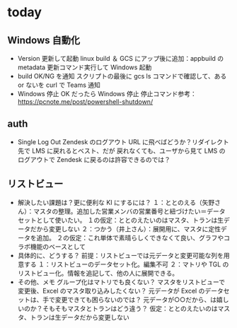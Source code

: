 # today

## Windows 自動化

- Version 更新して起動
  linux build ＆ GCS にアップ後に追加：appbuild の metadata 更新コマンド実行して Windows 起動
- build OK/NG を通知
  スクリプトの最後に gcs ls コマンドで確認して、ある or ないを curl で Teams 通知
- Windows 停止
  OK だったら Windows 停止
  停止コマンド参考： <https://pcnote.me/post/powershell-shutdown/>

## auth

- Single Log Out
  Zendesk のログアウト URL に飛べばどうか？リダイレクト先で LMS に戻れるとベスト、だが
  戻れなくても、ユーザから見て LMS のログアウトで Zendesk に戻るのは許容できるのでは？

## リストビュー

- 解決したい課題は？更に便利な KI にするには？
  １：ととのえる（矢野さん）：マスタの整理。追加した営業メンバの営業番号と紐づけたい＝データセットとして使いたい。
  １の仮定：ととのえたいのはマスタ、トランは生データだから変更しない
  ２：つかう（井上さん）：展開用に、マスタに定性データを追加。
  ２の仮定：これ単体で素晴らしくできなくて良い、グラフやコラボ機能のベースとして
- 具体的に、どうする？
  前提：リストビューでは元データと変更可能な列を用意する
  １：リストビューのデータセット化。編集不可
  ２：マトリや TGL のリストビュー化。情報を追記して、他の人に展開できる。
- その他、メモ
  グループ化はマトリでも良くない？
  マスタをリストビューで変更後、Excel のマスタ取り込みしたくない？
  元データが Excel のデータセットは、手で変更できても困らないのでは？
  元データが○○だから、は嬉しいのか？そもそもマスタとトランはどう違う？
  仮定：ととのえたいのはマスタ、トランは生データだから変更しない
